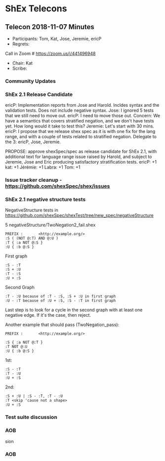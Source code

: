 # ShEx Telecons

## Telecon 2018-11-07  Minutes

* Participants: Tom, Kat, Jose, Jeremie, ericP
* Regrets: 

Call in Zoom # https://zoom.us/j/441496948

* Chair: Kat
* Scribe: 

### Community Updates

### ShEx 2.1 Release Candidate
ericP: Implementation reports from Jose and Harold. Incldes syntax and the validation tests. Does not include negative syntax.
Jose: I ignored 5 tests that we still need to move out.
ericP: I need to move those out. Concern: We have a semantics that covers stratified negation, and we don't have tests yet. How long would it take to test this?
Jeremie: Let's start with 30 mins.
ericP: I propose that we release shex spec as it is with one fix for the lang range, and with a couple of tests related to stratified negation. Delegate to the 3: ericP, Jose, Jeremie.

PROPOSE: approve shexSpec/spec as release candidate for ShEx 2.1, with additional text for language range issue raised by Harold, and subject to Jeremie, Jose and Eric producing satisfactory stratification tests.
ericP: +1
kat: +1
Jérémie: +1
Labra: +1
Tom: +1

### Issue tracker cleanup - https://github.com/shexSpec/shex/issues


### ShEx 2.1 negative structure tests

NegativeStructure tests in https://github.com/shexSpec/shexTest/tree/new_spec/negativeStructure

5 negativeStructure/TwoNegation2_fail.shex

```
PREFIX :       <http://example.org/>
:S ( (NOT @:T) AND @:U )
:T { :a NOT @:S } 
:U { :b @:S } 
```
First graph
```
:S - :T
:S + :U
:T - :S
:U + :S
```
Second Graph
```
:T - :U because of :T - :S, :S + :U in first graph
:U - :T because of :U + :S, :S - :T in first graph
```
Last step is to look for a cycle in the second graph with at least one negative edge. If it's the case, then reject.


Another example that should pass (TwoNegation_pass): 
```
PREFIX :       <http://example.org/>

:S { :a NOT @:T }
:T NOT @:U 
:U { :b @:S } 
```
1st:
```
:S - :T
:T - :U
:U + :S
```
2nd:
```
:S + :U | :S - :T, :T - :U
:T <skip 'cause not a shape>
:U + :S
```


### Test suite discussion


### AOB

 
 sion

### AOB
